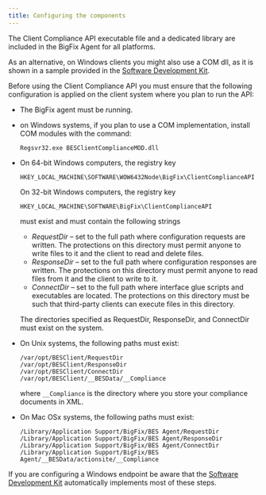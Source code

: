 ```yaml
---
title: Configuring the components
---
```


The Client Compliance API executable file and a dedicated library are included in the BigFix Agent for all platforms. 

As an alternative, on Windows clients you might also use a COM dll, as it is shown in a sample provided in the [Software Development Kit](./cc_sdk.html). 

Before using the Client Compliance API you must ensure that the following configuration is applied on the client system where you plan to run the API: 

- The BigFix agent must be running.

- on Windows systems, if you plan to use a COM implementation, install COM modules with the command:
    ```
    Regsvr32.exe BESClientComplianceMOD.dll
    ```

- On 64-bit Windows computers, the registry key
    ```
    HKEY_LOCAL_MACHINE\SOFTWARE\WOW6432Node\BigFix\ClientComplianceAPI
    ```

  On 32-bit Windows computers, the registry key
    ```
    HKEY_LOCAL_MACHINE\SOFTWARE\BigFix\ClientComplianceAPI
    ```

  must exist and must contain the following strings
    - *RequestDir* – set to the full path where configuration requests are written. The protections on this directory must permit anyone to write files to it and the client to read and delete files.
    - *ResponseDir* – set to the full path where configuration responses are written. The protections on this directory must permit anyone to read files from it and the client to write to it.
    - *ConnectDir* – set to the full path where interface glue scripts and executables are located. The protections on this directory must be such that third-party clients can execute files in this directory.
  
  The directories specified as RequestDir, ResponseDir, and ConnectDir must exist on the system.
  
- On Unix systems, the following paths must exist:
   ```
   /var/opt/BESClient/RequestDir
   /var/opt/BESClient/ResponseDir
   /var/opt/BESClient/ConnectDir
   /var/opt/BESClient/__BESData/__Compliance
   ```
   
   where ```__Compliance``` is the directory where you store your compliance documents in XML.
   
- On Mac OSx systems, the following paths must exist:
   ```
   /Library/Application Support/BigFix/BES Agent/RequestDir
   /Library/Application Support/BigFix/BES Agent/ResponseDir
   /Library/Application Support/BigFix/BES Agent/ConnectDir
   /Library/Application Support/BigFix/BES Agent/__BESData/actionsite/__Compliance
   ```
   
If you are configuring a Windows endpoint be aware that the [Software Development Kit](./cc_sdk.html) automatically implements most of these steps.
